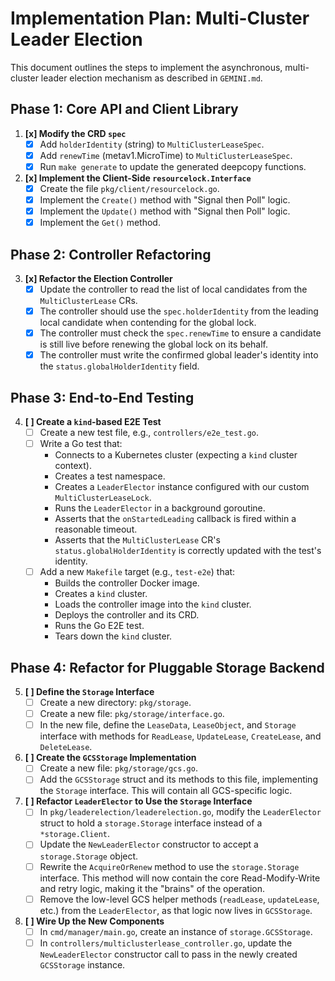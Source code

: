 # Implementation Plan: Multi-Cluster Leader Election

This document outlines the steps to implement the asynchronous, multi-cluster leader election mechanism as described in `GEMINI.md`.

## Phase 1: Core API and Client Library

1.  **[x] Modify the CRD `spec`**
    -   [x] Add `holderIdentity` (string) to `MultiClusterLeaseSpec`.
    -   [x] Add `renewTime` (metav1.MicroTime) to `MultiClusterLeaseSpec`.
    -   [x] Run `make generate` to update the generated deepcopy functions.

2.  **[x] Implement the Client-Side `resourcelock.Interface`**
    -   [x] Create the file `pkg/client/resourcelock.go`.
    -   [x] Implement the `Create()` method with "Signal then Poll" logic.
    -   [x] Implement the `Update()` method with "Signal then Poll" logic.
    -   [x] Implement the `Get()` method.

## Phase 2: Controller Refactoring

3.  **[x] Refactor the Election Controller**
    -   [x] Update the controller to read the list of local candidates from the `MultiClusterLease` CRs.
    -   [x] The controller should use the `spec.holderIdentity` from the leading local candidate when contending for the global lock.
    -   [x] The controller must check the `spec.renewTime` to ensure a candidate is still live before renewing the global lock on its behalf.
    -   [x] The controller must write the confirmed global leader's identity into the `status.globalHolderIdentity` field.

## Phase 3: End-to-End Testing

4.  **[ ] Create a `kind`-based E2E Test**
    -   [ ] Create a new test file, e.g., `controllers/e2e_test.go`.
    -   [ ] Write a Go test that:
        -   Connects to a Kubernetes cluster (expecting a `kind` cluster context).
        -   Creates a test namespace.
        -   Creates a `LeaderElector` instance configured with our custom `MultiClusterLeaseLock`.
        -   Runs the `LeaderElector` in a background goroutine.
        -   Asserts that the `onStartedLeading` callback is fired within a reasonable timeout.
        -   Asserts that the `MultiClusterLease` CR's `status.globalHolderIdentity` is correctly updated with the test's identity.
    -   [ ] Add a new `Makefile` target (e.g., `test-e2e`) that:
        -   Builds the controller Docker image.
        -   Creates a `kind` cluster.
        -   Loads the controller image into the `kind` cluster.
        -   Deploys the controller and its CRD.
        -   Runs the Go E2E test.
        -   Tears down the `kind` cluster.

## Phase 4: Refactor for Pluggable Storage Backend

5.  **[ ] Define the `Storage` Interface**
    -   [ ] Create a new directory: `pkg/storage`.
    -   [ ] Create a new file: `pkg/storage/interface.go`.
    -   [ ] In the new file, define the `LeaseData`, `LeaseObject`, and `Storage` interface with methods for `ReadLease`, `UpdateLease`, `CreateLease`, and `DeleteLease`.

6.  **[ ] Create the `GCSStorage` Implementation**
    -   [ ] Create a new file: `pkg/storage/gcs.go`.
    -   [ ] Add the `GCSStorage` struct and its methods to this file, implementing the `Storage` interface. This will contain all GCS-specific logic.

7.  **[ ] Refactor `LeaderElector` to Use the `Storage` Interface**
    -   [ ] In `pkg/leaderelection/leaderelection.go`, modify the `LeaderElector` struct to hold a `storage.Storage` interface instead of a `*storage.Client`.
    -   [ ] Update the `NewLeaderElector` constructor to accept a `storage.Storage` object.
    -   [ ] Rewrite the `AcquireOrRenew` method to use the `storage.Storage` interface. This method will now contain the core Read-Modify-Write and retry logic, making it the "brains" of the operation.
    -   [ ] Remove the low-level GCS helper methods (`readLease`, `updateLease`, etc.) from the `LeaderElector`, as that logic now lives in `GCSStorage`.

8.  **[ ] Wire Up the New Components**
    -   [ ] In `cmd/manager/main.go`, create an instance of `storage.GCSStorage`.
    -   [ ] In `controllers/multiclusterlease_controller.go`, update the `NewLeaderElector` constructor call to pass in the newly created `GCSStorage` instance.